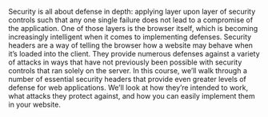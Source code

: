 Security is all about defense in depth: applying layer upon layer of security controls such that any one single failure does not lead to a compromise of the application. One of those layers is the browser itself, which is becoming increasingly intelligent when it comes to implementing defenses. Security headers are a way of telling the browser how a website may behave when it’s loaded into the client. They provide numerous defenses against a variety of attacks in ways that have not previously been possible with security controls that ran solely on the server. In this course, we’ll walk through a number of essential security headers that provide even greater levels of defense for web applications. We’ll look at how they’re intended to work, what attacks they protect against, and how you can easily implement them in your website.

